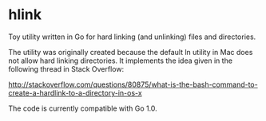 hlink
=====

Toy utility written in Go for hard linking (and unlinking) files and directories.

The utility was originally created because the default ln utility in Mac does not allow hard linking directories. It implements the idea given in the following thread in Stack Overflow: 

http://stackoverflow.com/questions/80875/what-is-the-bash-command-to-create-a-hardlink-to-a-directory-in-os-x

The code is currently compatible with Go 1.0.
